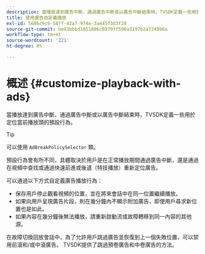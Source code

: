 ```yaml
---
description: 當播放達到廣告中斷、通過廣告中斷或以廣告中斷結束時，TVSDK定義一些用於定位當前播放頭的預設行為。
title: 使用廣告自定義播放
exl-id: 5606c9c6-58ff-42a7-974e-3a445f3d3f28
source-git-commit: be43bbbd1051886c8979ff590a3197b2a7249b6a
workflow-type: tm+mt
source-wordcount: '221'
ht-degree: 0%

---
```


# 概述 {#customize-playback-with-ads}

當播放達到廣告中斷、通過廣告中斷或以廣告中斷結束時，TVSDK定義一些用於定位當前播放頭的預設行為。

>[!TIP]
>
>可以使用 `AdBreakPolicySelector` 類。

預設行為會有所不同，具體取決於用戶是在正常播放期間通過廣告中斷，還是通過在視頻中查找或通過快速前進或後退（特技播放）重新定位廣告。

可以通過以下方式自定義廣告播放行為：

* 保存用戶停止觀看視頻的位置，並在將來會話中在同一位置繼續播放。
* 如果向用戶呈現廣告片段，則在幾分鐘內不顯示附加廣告，即使用戶尋求新位置也是如此。
* 如果內容在幾分鐘後無法播放，請重新啟動流或故障轉移到同一內容的其他源。

在故障切換回放會話中，為了允許用戶跳過廣告並恢復到上一個失敗位置，可以禁用前滾和/或中滾廣告。 TVSDK提供了跳過預卷廣告和中卷廣告的方法。
